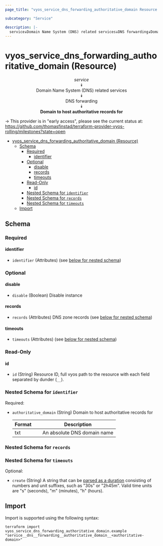 ```yaml
---
page_title: "vyos_service_dns_forwarding_authoritative_domain Resource - vyos"

subcategory: "Service"

description: |-
  service⯯Domain Name System (DNS) related services⯯DNS forwarding⯯Domain to host authoritative records for
---
```


# vyos_service_dns_forwarding_authoritative_domain (Resource)
<center>


*service*  
⯯  
Domain Name System (DNS) related services  
⯯  
DNS forwarding  
⯯  
**Domain to host authoritative records for**


</center>

-> This provider is in "early access", please see the current status at: https://github.com/thomasfinstad/terraform-provider-vyos-rolling/milestones?state=open

<!--TOC-->

- [vyos_service_dns_forwarding_authoritative_domain (Resource)](#vyos_service_dns_forwarding_authoritative_domain-resource)
  - [Schema](#schema)
    - [Required](#required)
      - [identifier](#identifier)
    - [Optional](#optional)
      - [disable](#disable)
      - [records](#records)
      - [timeouts](#timeouts)
    - [Read-Only](#read-only)
      - [id](#id)
    - [Nested Schema for `identifier`](#nested-schema-for-identifier)
    - [Nested Schema for `records`](#nested-schema-for-records)
    - [Nested Schema for `timeouts`](#nested-schema-for-timeouts)
  - [Import](#import)

<!--TOC-->

<!-- schema generated by tfplugindocs -->
## Schema

### Required

#### identifier
- `identifier` (Attributes) (see [below for nested schema](#nestedatt--identifier))

### Optional

#### disable
- `disable` (Boolean) Disable instance
#### records
- `records` (Attributes) DNS zone records (see [below for nested schema](#nestedatt--records))
#### timeouts
- `timeouts` (Attributes) (see [below for nested schema](#nestedatt--timeouts))

### Read-Only

#### id
- `id` (String) Resource ID, full vyos path to the resource with each field separated by dunder (`__`).

<a id="nestedatt--identifier"></a>
### Nested Schema for `identifier`

Required:

- `authoritative_domain` (String) Domain to host authoritative records for

    |  Format  &emsp;|  Description                  |
    |----------|-------------------------------|
    |  txt     &emsp;|  An absolute DNS domain name  |


<a id="nestedatt--records"></a>
### Nested Schema for `records`


<a id="nestedatt--timeouts"></a>
### Nested Schema for `timeouts`

Optional:

- `create` (String) A string that can be [parsed as a duration](https://pkg.go.dev/time#ParseDuration) consisting of numbers and unit suffixes, such as &#34;30s&#34; or &#34;2h45m&#34;. Valid time units are &#34;s&#34; (seconds), &#34;m&#34; (minutes), &#34;h&#34; (hours).

## Import

Import is supported using the following syntax:

```shell
terraform import vyos_service_dns_forwarding_authoritative_domain.example "service__dns__forwarding__authoritative_domain__<authoritative-domain>"
```
